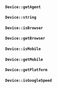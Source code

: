 #### `Device::getAgent`
#### `Device::string`
#### `Device::isBrowser`
#### `Device::getBrowser`
#### `Device::isMobile`
#### `Device::getMobile`
#### `Device::getPlatform`
#### `Device::isGoogleSpeed`